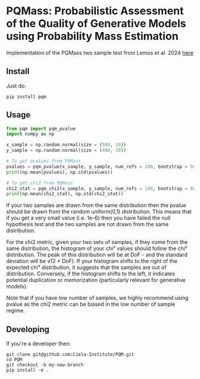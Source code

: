 # PQMass: Probabilistic Assessment of the Quality of Generative Models using Probability Mass Estimation

Implementation of the PQMass two sample test from Lemos et al. 2024 [here](https://arxiv.org/abs/2402.04355)

## Install

Just do:

```
pip install pqm
```

## Usage

```python
from pqm import pqm_pvalue
import numpy as np

x_sample = np.random.normal(size = (500, 10))
y_sample = np.random.normal(size = (400, 10))

# To get pvalues from PQMass
pvalues = pqm_pvalue(x_sample, y_sample, num_refs = 100, bootstrap = 50)
print(np.mean(pvalues), np.std(pvalues))

# To get chi2 from PQMass
chi2_stat = pqm_chi2(x_sample, y_sample, num_refs = 100, bootstrap = 50)
print(np.mean(chi2_stat), np.std(chi2_stat))
```

If your two samples are drawn from the same distribution then the pvalue should
be drawn from the random uniform(0,1) distribution. This means that if you get a
very small value (i.e. 1e-6) then you have failed the null hypothesis test and
the two samples are not drawn from the same distribution.

For the chi2 metric, given your two sets of samples, if they come from the same
distribution, the histogram of your chi² values should follow the chi² distribution. 
The peak of this distribution will be at DoF -  and the standard deviation will 
be √(2 * DoF). If your histogram shifts to the right of the expected chi² distribution, 
it suggests that the samples are out of distribution. Conversely, if the histogram shifts 
to the left, it indicates potential duplication or memorization (particularly relevant 
for generative models).

Note that if you have low number of samples, we highly recommend using pvalue as the 
chi2 metric can be biased in the low number of sample regime.

## Developing

If you're a developer then:

```
git clone git@github.com:Ciela-Institute/PQM.git
cd PQM
git checkout -b my-new-branch
pip install -e .
```